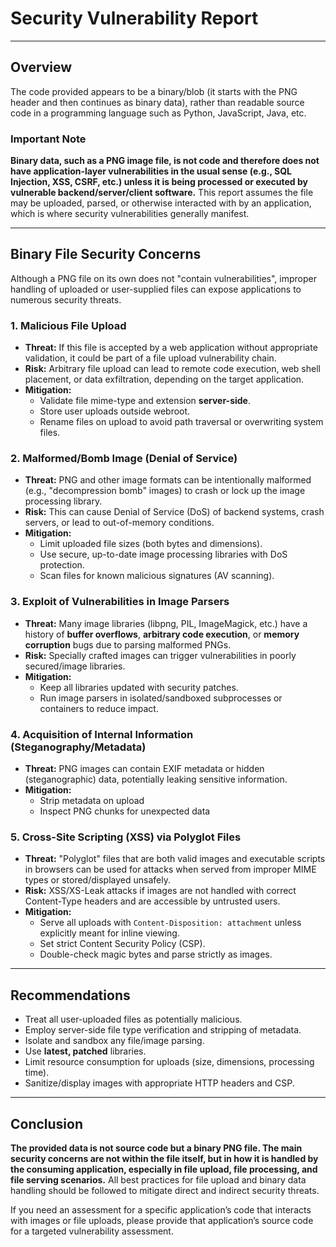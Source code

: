 # Security Vulnerability Report

---

## Overview

The code provided appears to be a binary/blob (it starts with the PNG header and then continues as binary data), rather than readable source code in a programming language such as Python, JavaScript, Java, etc.

### Important Note
**Binary data, such as a PNG image file, is not code and therefore does not have application-layer vulnerabilities in the usual sense (e.g., SQL Injection, XSS, CSRF, etc.) unless it is being processed or executed by vulnerable backend/server/client software.** This report assumes the file may be uploaded, parsed, or otherwise interacted with by an application, which is where security vulnerabilities generally manifest.

---

## Binary File Security Concerns

Although a PNG file on its own does not "contain vulnerabilities", improper handling of uploaded or user-supplied files can expose applications to numerous security threats.

### 1. **Malicious File Upload**

  - **Threat:** If this file is accepted by a web application without appropriate validation, it could be part of a file upload vulnerability chain.
  - **Risk:** Arbitrary file upload can lead to remote code execution, web shell placement, or data exfiltration, depending on the target application.
  - **Mitigation:**
    - Validate file mime-type and extension **server-side**.
    - Store user uploads outside webroot.
    - Rename files on upload to avoid path traversal or overwriting system files.

### 2. **Malformed/Bomb Image (Denial of Service)**
  - **Threat:** PNG and other image formats can be intentionally malformed (e.g., "decompression bomb" images) to crash or lock up the image processing library.
  - **Risk:** This can cause Denial of Service (DoS) of backend systems, crash servers, or lead to out-of-memory conditions.
  - **Mitigation:**
    - Limit uploaded file sizes (both bytes and dimensions).
    - Use secure, up-to-date image processing libraries with DoS protection.
    - Scan files for known malicious signatures (AV scanning).

### 3. **Exploit of Vulnerabilities in Image Parsers**
  - **Threat:** Many image libraries (libpng, PIL, ImageMagick, etc.) have a history of **buffer overflows**, **arbitrary code execution**, or **memory corruption** bugs due to parsing malformed PNGs.
  - **Risk:** Specially crafted images can trigger vulnerabilities in poorly secured/image libraries.
  - **Mitigation:**
    - Keep all libraries updated with security patches.
    - Run image parsers in isolated/sandboxed subprocesses or containers to reduce impact.

### 4. **Acquisition of Internal Information (Steganography/Metadata)**
  - **Threat:** PNG images can contain EXIF metadata or hidden (steganographic) data, potentially leaking sensitive information.
  - **Mitigation:**
    - Strip metadata on upload
    - Inspect PNG chunks for unexpected data

### 5. **Cross-Site Scripting (XSS) via Polyglot Files**
  - **Threat:** "Polyglot" files that are both valid images and executable scripts in browsers can be used for attacks when served from improper MIME types or stored/displayed unsafely.
  - **Risk:** XSS/XS-Leak attacks if images are not handled with correct Content-Type headers and are accessible by untrusted users.
  - **Mitigation:**
    - Serve all uploads with `Content-Disposition: attachment` unless explicitly meant for inline viewing.
    - Set strict Content Security Policy (CSP).
    - Double-check magic bytes and parse strictly as images.

---

## Recommendations

- Treat all user-uploaded files as potentially malicious.
- Employ server-side file type verification and stripping of metadata.
- Isolate and sandbox any file/image parsing.
- Use **latest, patched** libraries.
- Limit resource consumption for uploads (size, dimensions, processing time).
- Sanitize/display images with appropriate HTTP headers and CSP.

---

## Conclusion

**The provided data is not source code but a binary PNG file. The main security concerns are not within the file itself, but in how it is handled by the consuming application, especially in file upload, file processing, and file serving scenarios.** All best practices for file upload and binary data handling should be followed to mitigate direct and indirect security threats.

If you need an assessment for a specific application’s code that interacts with images or file uploads, please provide that application’s source code for a targeted vulnerability assessment.